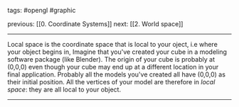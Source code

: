 tags: #opengl #graphic

previous: [[0. Coordinate Systems]]
next: [[2. World space]]

---
Local space is the coordinate space that is local to your oject, i.e where your object begins in, Imagine that you've created your cube in a modeling software package (like Blender). The origin of your cube is probably at (0,0,0) even though your cube may end up at a different location in your final application. Probably all the models you've created all have (0,0,0) as their initial position. All the vertices of your model are therefore in *local space*: they are all local to your object.

---